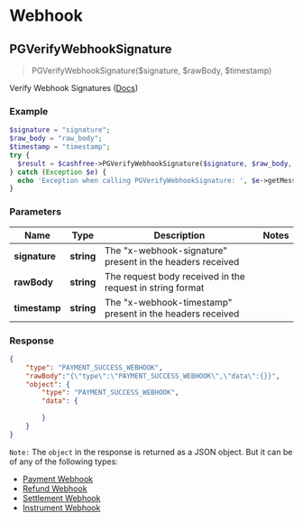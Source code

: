 # Webhook


## PGVerifyWebhookSignature

> PGVerifyWebhookSignature($signature, $rawBody, $timestamp)

Verify Webhook Signatures ([Docs](https://docs.cashfree.com/reference/pg-webhook))

### Example

```php
$signature = "signature";
$raw_body = "raw_body";
$timestamp = "timestamp";
try {
  $result = $cashfree->PGVerifyWebhookSignature($signature, $raw_body, $timestamp);
} catch (Exception $e) {
  echo 'Exception when calling PGVerifyWebhookSignature: ', $e->getMessage(), PHP_EOL;
}
```

### Parameters

Name | Type | Description  | Notes
------------- | ------------- | ------------- | -------------
**signature** | **string** | The "x-webhook-signature" present in the headers received | 
**rawBody** | **string** | The request body received in the request in string format |
**timestamp** | **string** | The "x-webhook-timestamp" present in the headers received | 


### Response

```json
{
    "type": "PAYMENT_SUCCESS_WEBHOOK",
    "rawBody":"{\"type\":\"PAYMENT_SUCCESS_WEBHOOK\",\"data\":{}}",
    "object": {
        "type": "PAYMENT_SUCCESS_WEBHOOK",
        "data": {
            
        }
    }
}
```

`Note:` The `object` in the response is returned as a JSON object. But it can be of any of the following types:
- [Payment Webhook](https://docs.cashfree.com/docs/payment-webhooks)
- [Refund Webhook](https://docs.cashfree.com/docs/refunds-webhook)
- [Settlement Webhook](https://docs.cashfree.com/docs/settlements-webhook)
- [Instrument Webhook](https://docs.cashfree.com/docs/instrument-webhook)